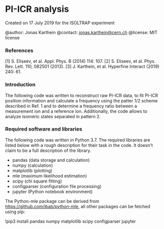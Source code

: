 # PI-ICR analysis
Created on 17 July 2019 for the ISOLTRAP experiment

@author: Jonas Karthein
@contact: jonas.karthein@cern.ch
@license: MIT license

### References
[1] S. Eliseev, et al. Appl. Phys. B (2014) 114: 107.
[2] S. Eliseev, et al. Phys. Rev. Lett. 110, 082501 (2013).
[3] J. Karthein, et al. Hyperfine Interact (2019) 240: 61.

### Introduction
The following code was written to reconstruct raw PI-ICR data, to fit PI-ICR position information and calculate a frequency using the patter 1/2 scheme described in Ref. 1 and to determine a frequency ratio between a measurement ion and a reference ion. Additionally, the code allows to analyze isomeric states separated in pattern 2.

### Required software and libraries
The following code was written in Python 3.7. The required libraries are listed below with a rough description for their task in the code. It doesn't claim to be a full description of the library.

- pandas (data storage and calculation)
- numpy (calculation)
- matplotlib (plotting)
- mle (maximum likelihood estimation)
- scipy (chi square fitting)
- configparser (configuration file processing)
- jupyter (Python notebook environment)

The Python-mle package can be derived from https://github.com/ibab/python-mle, all other packages can be fetched using pip:

!pip3 install pandas numpy matplotlib scipy configparser jupyter
